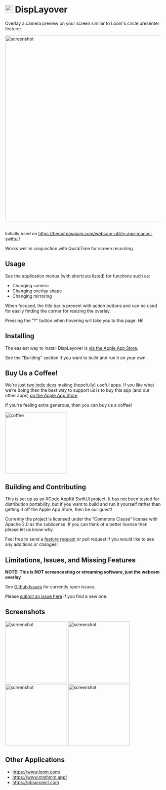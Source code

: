 # <img width="25" alt="logo" src="https://github.com/sordina/camoverlay/assets/92299/6b1faf42-6c51-4f57-9171-b1d0ba9f4774"> DispLayover 

Overlay a camera preview on your screen similar to Loom's circle presenter feature:

<img width="600" alt="screenshot" src="https://github.com/rensorapps/displayover/assets/92299/a3e648e8-4b3d-4aea-b7e6-eb548e29d314">

<br>
<br>

Initially bsed on https://benoitpasquier.com/webcam-utility-app-macos-swiftui/

Works well in conjunction with QuickTime for screen recording.

## Usage

See the application menus (with shortcuts listed) for functions such as:

* Changing camera
* Changing overlay shape
* Changing mirroring

When focused, the title bar is present with action buttons and can be used for easily finding the corner for resizing the overlay.

Pressing the "?" button when hovering will take you to this page. Hi!

## Installing

The easiest way to install DispLayover is [via the Apple App Store](https://apps.apple.com/au/app/displayover/id6471848731?mt=12).

See the "Building" section if you want to build and run it on your own.

## Buy Us a Coffee!

We're just [two indie devs](https://rensor.app) making (hopefully) useful apps.
If you like what we're doing then the best way to support us is to
buy this app (and our other apps)
[on the Apple App Store](https://apps.apple.com/us/developer/rensor/id1690772447).

If you're feeling extra generous, then you can buy us a coffee!

[<img width="200" alt="coffee" src="https://cdn.buymeacoffee.com/buttons/v2/default-yellow.png">](https://www.buymeacoffee.com/rensorapps)

## Building and Contributing

This is set up as an XCode AppKit SwiftUI project. It has not been tested for
distribution portability, but if you want to build and run it yourself rather
than getting it off the Apple App Store, then be our guest!

Currently the project is licensed under the "Commons Clause" license with
Apache 2.0 as the sublicense. If you can think of a better license then please
let us know why.

Feel free to send a [feature request](https://github.com/rensorapps/displayover/issues/new)
or pull request if you would like to see any additions or changes!

## Limitations, Issues, and Missing Features

**NOTE: This is NOT screencasting or streaming software, just the webcam overlay**

See [Github Issues](https://github.com/rensorapps/displayover/issues) for currently open issues.

Please [submit an issue here](https://github.com/rensorapps/displayover/issues/new) if you find a new one.


## Screenshots

<img width="200" alt="screenshot" src="https://github.com/rensorapps/displayover/assets/92299/c8ba7d47-7470-44f6-a215-678306a95c46">
<img width="200" alt="screenshot" src="https://github.com/rensorapps/displayover/assets/92299/b479dcb8-58fa-4ccc-8250-9a290d6a97be">
<img width="200" alt="screenshot" src="https://github.com/rensorapps/displayover/assets/92299/67565eaf-d7e9-43ab-8418-c6d1245fe50d">
<img width="200" alt="screenshot" src="https://github.com/rensorapps/displayover/assets/92299/7853b65d-a075-4a99-a061-04fc887974b7">


## Other Applications

* https://www.loom.com/
* https://www.mmhmm.app/
* https://obsproject.com

